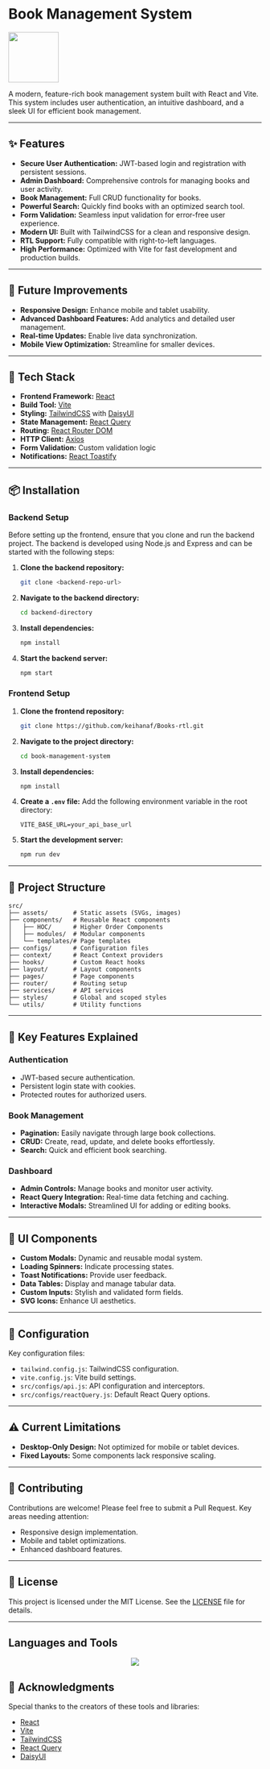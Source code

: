 # Book Management System

<img src="https://user-images.githubusercontent.com/74038190/212257467-871d32b7-e401-42e8-a166-fcfd7baa4c6b.gif" width="100">

A modern, feature-rich book management system built with React and Vite. This system includes user authentication, an intuitive dashboard, and a sleek UI for efficient book management.

---

## ✨ Features

- **Secure User Authentication:** JWT-based login and registration with persistent sessions.
- **Admin Dashboard:** Comprehensive controls for managing books and user activity.
- **Book Management:** Full CRUD functionality for books.
- **Powerful Search:** Quickly find books with an optimized search tool.
- **Form Validation:** Seamless input validation for error-free user experience.
- **Modern UI:** Built with TailwindCSS for a clean and responsive design.
- **RTL Support:** Fully compatible with right-to-left languages.
- **High Performance:** Optimized with Vite for fast development and production builds.

---

## 🔎 Future Improvements

- **Responsive Design:** Enhance mobile and tablet usability.
- **Advanced Dashboard Features:** Add analytics and detailed user management.
- **Real-time Updates:** Enable live data synchronization.
- **Mobile View Optimization:** Streamline for smaller devices.

---

## 🚀 Tech Stack

- **Frontend Framework:** [React](https://reactjs.org/)
- **Build Tool:** [Vite](https://vitejs.dev/)
- **Styling:** [TailwindCSS](https://tailwindcss.com/) with [DaisyUI](https://daisyui.com/)
- **State Management:** [React Query](https://tanstack.com/query/latest)
- **Routing:** [React Router DOM](https://reactrouter.com/)
- **HTTP Client:** [Axios](https://axios-http.com/)
- **Form Validation:** Custom validation logic
- **Notifications:** [React Toastify](https://fkhadra.github.io/react-toastify/)

---

## 📦 Installation

### Backend Setup

Before setting up the frontend, ensure that you clone and run the backend project. The backend is developed using Node.js and Express and can be started with the following steps:

1. **Clone the backend repository:**
   ```bash
   git clone <backend-repo-url>
   ```
2. **Navigate to the backend directory:**
   ```bash
   cd backend-directory
   ```
3. **Install dependencies:**
   ```bash
   npm install
   ```
4. **Start the backend server:**
   ```bash
   npm start
   ```

### Frontend Setup

1. **Clone the frontend repository:**
   ```bash
   git clone https://github.com/keihanaf/Books-rtl.git
   ```
2. **Navigate to the project directory:**
   ```bash
   cd book-management-system
   ```
3. **Install dependencies:**
   ```bash
   npm install
   ```
4. **Create a `.env` file:**
   Add the following environment variable in the root directory:
   ```env
   VITE_BASE_URL=your_api_base_url
   ```
5. **Start the development server:**
   ```bash
   npm run dev
   ```

---

## 🗼 Project Structure

```plaintext
src/
├── assets/       # Static assets (SVGs, images)
├── components/   # Reusable React components
│   ├── HOC/      # Higher Order Components
│   ├── modules/  # Modular components
│   └── templates/# Page templates
├── configs/      # Configuration files
├── context/      # React Context providers
├── hooks/        # Custom React hooks
├── layout/       # Layout components
├── pages/        # Page components
├── router/       # Routing setup
├── services/     # API services
├── styles/       # Global and scoped styles
└── utils/        # Utility functions
```

---

## 🔑 Key Features Explained

### **Authentication**

- JWT-based secure authentication.
- Persistent login state with cookies.
- Protected routes for authorized users.

### **Book Management**

- **Pagination:** Easily navigate through large book collections.
- **CRUD:** Create, read, update, and delete books effortlessly.
- **Search:** Quick and efficient book searching.

### **Dashboard**

- **Admin Controls:** Manage books and monitor user activity.
- **React Query Integration:** Real-time data fetching and caching.
- **Interactive Modals:** Streamlined UI for adding or editing books.

---

## 🎨 UI Components

- **Custom Modals:** Dynamic and reusable modal system.
- **Loading Spinners:** Indicate processing states.
- **Toast Notifications:** Provide user feedback.
- **Data Tables:** Display and manage tabular data.
- **Custom Inputs:** Stylish and validated form fields.
- **SVG Icons:** Enhance UI aesthetics.

---

## 🔧 Configuration

Key configuration files:

- `tailwind.config.js`: TailwindCSS configuration.
- `vite.config.js`: Vite build settings.
- `src/configs/api.js`: API configuration and interceptors.
- `src/configs/reactQuery.js`: Default React Query options.

---

## ⚠️ Current Limitations

- **Desktop-Only Design:** Not optimized for mobile or tablet devices.
- **Fixed Layouts:** Some components lack responsive scaling.

---

## 🤝 Contributing

Contributions are welcome! Please feel free to submit a Pull Request. Key areas needing attention:

- Responsive design implementation.
- Mobile and tablet optimizations.
- Enhanced dashboard features.

---

## 🔖 License

This project is licensed under the MIT License. See the [LICENSE](LICENSE) file for details.

---

## Languages and Tools

<p align="center">
  <a href="https://skillicons.dev">
    <img src="https://skillicons.dev/icons?i=react,javascript,nodejs,express,mongodb,vite,tailwind,vscode" />
  </a>
</p>

## 🙏 Acknowledgments

Special thanks to the creators of these tools and libraries:

- [React](https://reactjs.org/)
- [Vite](https://vitejs.dev/)
- [TailwindCSS](https://tailwindcss.com/)
- [React Query](https://tanstack.com/query/latest)
- [DaisyUI](https://daisyui.com/)
